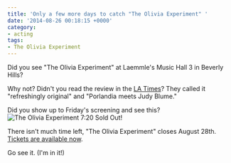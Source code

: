 ```yaml
---
title: 'Only a few more days to catch "The Olivia Experiment" '
date: '2014-08-26 00:18:15 +0000'
category:
- acting
tags:
- The Olivia Experiment
---
```

Did you see "The Olivia Experiment" at Laemmle's Music Hall 3 in Beverly Hills?

Why not? Didn't you read the review in the [LA
Times](https://www.latimes.com/entertainment/movies/la-et-mn-olivia-experiment-movie-review-20140822-story.html)?
They called it "refreshingly original" and "Porlandia meets Judy Blume."

Did you show up to Friday's screening and see this? ![The Olivia Experiment 7:20
Sold
Out!](images/olivia-sold-out.jpg)

There isn't much time left, "The Olivia Experiment" closes August 28th. [Tickets
are available now](https://laemmle.com/films/38411).

Go see it. (I'm in it!)
